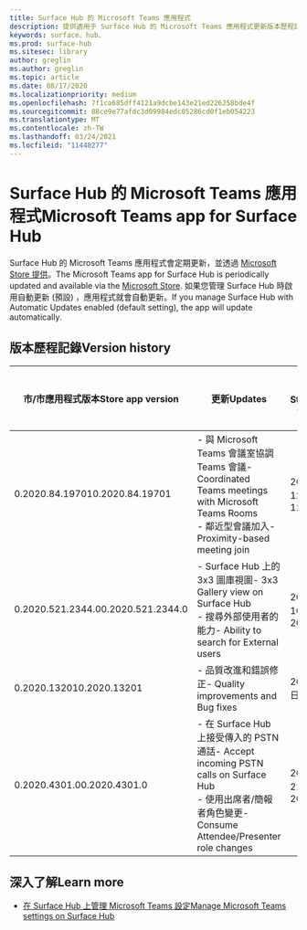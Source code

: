 ```yaml
---
title: Surface Hub 的 Microsoft Teams 應用程式
description: 提供適用于 Surface Hub 的 Microsoft Teams 應用程式更新版本歷程記錄
keywords: surface、hub、
ms.prod: surface-hub
ms.sitesec: library
author: greglin
ms.author: greglin
ms.topic: article
ms.date: 08/17/2020
ms.localizationpriority: medium
ms.openlocfilehash: 7f1ca685dff4121a9dcbe143e21ed226258bde4f
ms.sourcegitcommit: 88ce9e77afdc3d09984edc05286cd0f1eb054223
ms.translationtype: MT
ms.contentlocale: zh-TW
ms.lasthandoff: 03/24/2021
ms.locfileid: "11448277"
---
```

# <a name="microsoft-teams-app-for-surface-hub"></a><span data-ttu-id="0288c-104">Surface Hub 的 Microsoft Teams 應用程式</span><span class="sxs-lookup"><span data-stu-id="0288c-104">Microsoft Teams app for Surface Hub</span></span> 

<span data-ttu-id="0288c-105">Surface Hub 的 Microsoft Teams 應用程式會定期更新，並透過 [Microsoft Store 提供](https://www.microsoft.com/store/apps/windows)。</span><span class="sxs-lookup"><span data-stu-id="0288c-105">The Microsoft Teams app for Surface Hub is periodically updated and available via the [Microsoft Store](https://www.microsoft.com/store/apps/windows).</span></span> <span data-ttu-id="0288c-106">如果您管理 Surface Hub 時啟用自動更新 (預設) ，應用程式就會自動更新。</span><span class="sxs-lookup"><span data-stu-id="0288c-106">If you manage Surface Hub with Automatic Updates enabled (default setting), the app will update automatically.</span></span>
 

## <a name="version-history"></a><span data-ttu-id="0288c-107">版本歷程記錄</span><span class="sxs-lookup"><span data-stu-id="0288c-107">Version history</span></span>
| <span data-ttu-id="0288c-108">市/市應用程式版本</span><span class="sxs-lookup"><span data-stu-id="0288c-108">Store app version</span></span> | <span data-ttu-id="0288c-109">更新</span><span class="sxs-lookup"><span data-stu-id="0288c-109">Updates</span></span>                                                                                         | <span data-ttu-id="0288c-110">發佈至 Microsoft Store</span><span class="sxs-lookup"><span data-stu-id="0288c-110">Published to Microsoft Store</span></span> |
| --------------------- | --------------------------------------------------------------------------------------------------- | -------------------------------- |
| <span data-ttu-id="0288c-111">0.2020.84.19701</span><span class="sxs-lookup"><span data-stu-id="0288c-111">0.2020.84.19701</span></span>       | <span data-ttu-id="0288c-112">- 與 Microsoft Teams 會議室協調 Teams 會議</span><span class="sxs-lookup"><span data-stu-id="0288c-112">- Coordinated Teams meetings with Microsoft Teams Rooms</span></span> <br> <span data-ttu-id="0288c-113">- 鄰近型會議加入</span><span class="sxs-lookup"><span data-stu-id="0288c-113">- Proximity-based meeting join</span></span>                            | <span data-ttu-id="0288c-114">2020 年 8 月 12 日</span><span class="sxs-lookup"><span data-stu-id="0288c-114">August 12, 2020</span></span><br>            |
| <span data-ttu-id="0288c-115">0.2020.521.2344.0</span><span class="sxs-lookup"><span data-stu-id="0288c-115">0.2020.521.2344.0</span></span>     | <span data-ttu-id="0288c-116">- Surface Hub 上的 3x3 圖庫視圖</span><span class="sxs-lookup"><span data-stu-id="0288c-116">- 3x3 Gallery view on Surface Hub</span></span><br><span data-ttu-id="0288c-117">- 搜尋外部使用者的能力</span><span class="sxs-lookup"><span data-stu-id="0288c-117">- Ability to search for External users</span></span>                         | <span data-ttu-id="0288c-118">2020 年 6 月 10 日</span><span class="sxs-lookup"><span data-stu-id="0288c-118">June 10, 2020</span></span><br>            |
| <span data-ttu-id="0288c-119">0.2020.13201</span><span class="sxs-lookup"><span data-stu-id="0288c-119">0.2020.13201</span></span>          | <span data-ttu-id="0288c-120">- 品質改進和錯誤修正</span><span class="sxs-lookup"><span data-stu-id="0288c-120">- Quality improvements and Bug fixes</span></span>                                                                | <span data-ttu-id="0288c-121">2020 年 6 月 1 日</span><span class="sxs-lookup"><span data-stu-id="0288c-121">June 1, 2020</span></span><br>          |
| <span data-ttu-id="0288c-122">0.2020.4301.0</span><span class="sxs-lookup"><span data-stu-id="0288c-122">0.2020.4301.0</span></span>         | <span data-ttu-id="0288c-123">- 在 Surface Hub 上接受傳入的 PSTN 通話</span><span class="sxs-lookup"><span data-stu-id="0288c-123">- Accept incoming PSTN calls on Surface Hub</span></span><br><span data-ttu-id="0288c-124">- 使用出席者/簡報者角色變更</span><span class="sxs-lookup"><span data-stu-id="0288c-124">- Consume Attendee/Presenter role changes</span></span>            | <span data-ttu-id="0288c-125">2020 年 5 月 21 日</span><span class="sxs-lookup"><span data-stu-id="0288c-125">May 21, 2020</span></span>                     |

## <a name="learn-more"></a><span data-ttu-id="0288c-126">深入了解</span><span class="sxs-lookup"><span data-stu-id="0288c-126">Learn more</span></span>

- [<span data-ttu-id="0288c-127">在 Surface Hub 上管理 Microsoft Teams 設定</span><span class="sxs-lookup"><span data-stu-id="0288c-127">Manage Microsoft Teams settings on Surface Hub</span></span>](https://docs.microsoft.com/microsoftteams/rooms/surface-hub-manage-config)